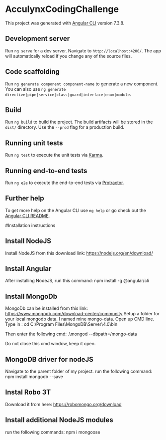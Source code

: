 # AcculynxCodingChallenge


This project was generated with [Angular CLI](https://github.com/angular/angular-cli) version 7.3.8.

## Development server

Run `ng serve` for a dev server. Navigate to `http://localhost:4200/`. The app will automatically reload if you change any of the source files.

## Code scaffolding

Run `ng generate component component-name` to generate a new component. You can also use `ng generate directive|pipe|service|class|guard|interface|enum|module`.

## Build

Run `ng build` to build the project. The build artifacts will be stored in the `dist/` directory. Use the `--prod` flag for a production build.

## Running unit tests

Run `ng test` to execute the unit tests via [Karma](https://karma-runner.github.io).

## Running end-to-end tests

Run `ng e2e` to execute the end-to-end tests via [Protractor](http://www.protractortest.org/).

## Further help

To get more help on the Angular CLI use `ng help` or go check out the [Angular CLI README](https://github.com/angular/angular-cli/blob/master/README.md).

#Installation instructions

## Install NodeJS

Install NodeJS from this download link: https://nodejs.org/en/download/

## Install Angular

After installing NodeJS, run this command:
npm install -g @angular/cli

## Install MongoDb
MongoDb can be installed from this link: https://www.mongodb.com/download-center/community
Setup a folder for your local mongodb data. I named mine mongo-data.
Open up CMD line. Type in :
  cd C:\Program Files\MongoDB\Server\4.0\bin

Then enter the following cmd:
  .\mongod --dbpath=<your-path>/mongo-data

Do not close this cmd window, keep it open.

## MongoDB driver for nodeJS
Navigate to the parent folder of my project.
run the following command:
  npm install mongodb --save

## Instal Robo 3T
Download it from here: https://robomongo.org/download

## Install additional NodeJS modules
run the following commands:
npm i mongoose
